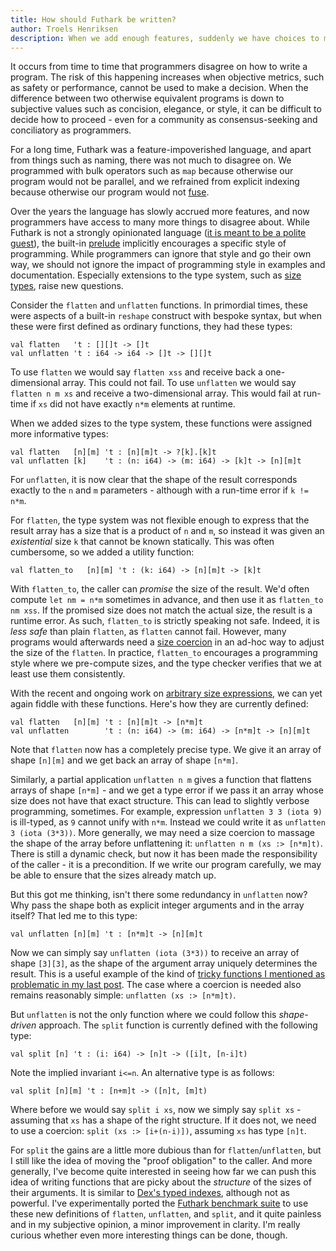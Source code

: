 ```yaml
---
title: How should Futhark be written?
author: Troels Henriksen
description: When we add enough features, suddenly we have choices to make.
---
```


It occurs from time to time that programmers disagree on how to write
a program.  The risk of this happening increases when objective
metrics, such as safety or performance, cannot be used to make a
decision.  When the difference between two otherwise equivalent
programs is down to subjective values such as concision, elegance, or
style, it can be difficult to decide how to proceed - even for a
community as consensus-seeking and conciliatory as programmers.

For a long time, Futhark was a feature-impoverished language, and
apart from things such as naming, there was not much to disagree on.
We programmed with bulk operators such as `map` because otherwise our
program would not be parallel, and we refrained from explicit indexing
because otherwise our program would not
[fuse](https://en.wikipedia.org/wiki/Loop_fission_and_fusion).

Over the years the language has slowly accrued more features, and now
programmers have access to many more things to disagree about.  While
Futhark is not a strongly opinionated language ([it is meant to be a
polite
guest](2018-06-18-designing-a-programming-language-for-the-desert.html)),
the built-in [prelude](../docs/prelude/) implicitly encourages a
specific style of programming.  While programmers can ignore that
style and go their own way, we should not ignore the impact of
programming style in examples and documentation.  Especially
extensions to the type system, such as [size
types](2020-03-15-futhark-0.15.1-released.html), raise new questions.

Consider the `flatten` and `unflatten` functions.  In primordial
times, these were aspects of a built-in `reshape` construct with
bespoke syntax, but when these were first defined as ordinary
functions, they had these types:

```Futhark
val flatten   't : [][]t -> []t
val unflatten 't : i64 -> i64 -> []t -> [][]t
```

To use `flatten` we would say `flatten xss` and receive back a
one-dimensional array.  This could not fail.  To use `unflatten` we
would say `flatten n m xs` and receive a two-dimensional array.  This
would fail at run-time if `xs` did not have exactly `n*m` elements at
runtime.

When we added sizes to the type system, these functions were assigned
more informative types:

```Futhark
val flatten   [n][m] 't : [n][m]t -> ?[k].[k]t
val unflatten [k]    't : (n: i64) -> (m: i64) -> [k]t -> [n][m]t
```

For `unflatten`, it is now clear that the shape of the result
corresponds exactly to the `n` and `m` parameters - although with a
run-time error if `k != n*m`.

For `flatten`, the type system was not flexible enough to express that
the result array has a size that is a product of `n` and `m`, so
instead it was given an *existential* size `k` that cannot be known
statically.  This was often cumbersome, so we added a utility
function:

```Futhark
val flatten_to   [n][m] 't : (k: i64) -> [n][m]t -> [k]t
```

With `flatten_to`, the caller can *promise* the size of the result.
We'd often compute `let nm = n*m` sometimes in advance, and then use
it as `flatten_to nm xss`.  If the promised size does not match the
actual size, the result is a runtime error.  As such, `flatten_to` is
strictly speaking not safe.  Indeed, it is *less safe* than plain
`flatten`, as `flatten` cannot fail.  However, many programs would
afterwards need a [size coercion](../examples/size-coercions.html) in
an ad-hoc way to adjust the size of the `flatten`.  In practice,
`flatten_to` encourages a programming style where we pre-compute sizes,
and the type checker verifies that we at least use them consistently.

With the recent and ongoing work on [arbitrary size
expressions](2023-05-12-size-type-challenges.html), we can yet again
fiddle with these functions.  Here's how they are currently defined:

```Futhark
val flatten   [n][m] 't : [n][m]t -> [n*m]t
val unflatten        't : (n: i64) -> (m: i64) -> [n*m]t -> [n][m]t
```

Note that `flatten` now has a completely precise type.  We give it an
array of shape `[n][m]` and we get back an array of shape `[n*m]`.

Similarly, a partial application `unflatten n m` gives a function that
flattens arrays of shape `[n*m]` - and we get a type error if we pass
it an array whose size does not have that exact structure.  This can
lead to slightly verbose programming, sometimes.  For example,
expression `unflatten 3 3 (iota 9)` is ill-typed, as `9` cannot unify
with `n*m`.  Instead we could write it as `unflatten 3 (iota (3*3))`.
More generally, we may need a size coercion to massage the
shape of the array before unflattening it: `unflatten n m (xs :>
[n*m]t)`.  There is still a dynamic check, but now it has been made
the responsibility of the caller - it is a precondition.  If we write
our program carefully, we may be able to ensure that the sizes already
match up.

But this got me thinking, isn't there some redundancy in `unflatten`
now?  Why pass the shape both as explicit integer arguments and in the
array itself?  That led me to this type:

```Futhark
val unflatten [n][m] 't : [n*m]t -> [n][m]t
```

Now we can simply say `unflatten (iota (3*3))` to receive an array of
shape `[3][3]`, as the shape of the argument array uniquely determines
the result.  This is a useful example of the kind of [tricky functions
I mentioned as problematic in my last
post](2023-05-12-size-type-challenges.html#unification).  The case
where a coercion is needed also remains reasonably simple: `unflatten
(xs :> [n*m]t)`.

But `unflatten` is not the only function where we could follow this
*shape-driven* approach.  The `split` function is currently defined
with the following type:

```Futhark
val split [n] 't : (i: i64) -> [n]t -> ([i]t, [n-i]t)
```

Note the implied invariant `i<=n`.  An alternative type is as follows:

```Futhark
val split [n][m] 't : [n+m]t -> ([n]t, [m]t)
```

Where before we would say `split i xs`, now we simply say `split xs` -
assuming that `xs` has a shape of the right structure.  If it does
not, we need to use a coercion: `split (xs :> [i+(n-i)])`, assuming
`xs` has type `[n]t`.

For `split` the gains are a little more dubious than for
`flatten`/`unflatten`, but I still like the idea of moving the "proof
obligation" to the caller.  And more generally, I've become quite
interested in seeing how far we can push this idea of writing
functions that are picky about the *structure* of the sizes of their
arguments.  It is similar to [Dex's typed
indexes](2020-12-28-futhark-and-dex.html), although not as powerful.
I've experimentally ported the [Futhark benchmark
suite](https://github.com/diku-dk/futhark-benchmarks) to use these new
definitions of `flatten`, `unflatten`, and `split`, and it quite
painless and in my subjective opinion, a minor improvement in clarity.
I'm really curious whether even more interesting things can be done,
though.
